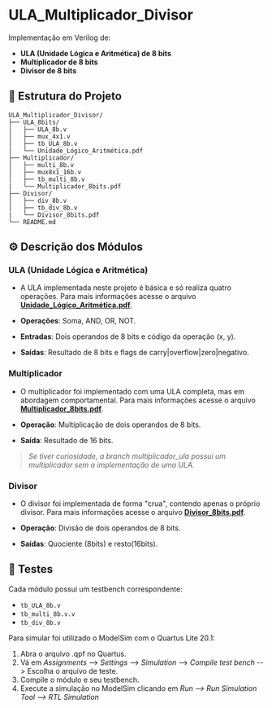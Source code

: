 # ULA\_Multiplicador\_Divisor

Implementação em Verilog de:

* **ULA (Unidade Lógica e Aritmética) de 8 bits**
* **Multiplicador de 8 bits**
* **Divisor de 8 bits**

## 📁 Estrutura do Projeto

```
ULA_Multiplicador_Divisor/
├── ULA_8bits/
│   ├── ULA_8b.v
│   ├── mux_4x1.v
│   ├── tb_ULA_8b.v
|   └── Unidade_Lógico_Aritmética.pdf
├── Multiplicador/
│   ├── multi_8b.v
│   ├── mux8x1_16b.v
│   ├── tb_multi_8b.v
|   └── Multiplicador_8bits.pdf
├── Divisor/
│   ├── div_8b.v
│   ├── tb_div_8b.v
|   └── Divisor_8bits.pdf
└── README.md
```

## ⚙️ Descrição dos Módulos

### ULA (Unidade Lógica e Aritmética)

* A ULA implementada neste projeto é básica e só realiza quatro operações. Para mais informações acesse o arquivo **[Unidade_Lógico_Aritmética.pdf](https://github.com/RaffaellaSantos/ULA_Multiplicador_Divisor/blob/main/ULA_8bits/Unidade_Lógico_Aritmética.pdf)**.

* **Operações**: Soma, AND, OR, NOT.
* **Entradas**: Dois operandos de 8 bits e código da operação (x, y).
* **Saídas**: Resultado de 8 bits e flags de carry|overflow|zero|negativo.

### Multiplicador

* O multiplicador foi implementado com uma ULA completa, mas em abordagem comportamental. Para mais informações acesse o arquivo **[Multiplicador_8bits.pdf](https://github.com/RaffaellaSantos/ULA_Multiplicador_Divisor/blob/main/Multiplicador/Multiplicador_8bits.pdf)**.

* **Operação**: Multiplicação de dois operandos de 8 bits.
* **Saída**: Resultado de 16 bits.

> *Se tiver curiosidade, a branch multiplicador_ula possui um multiplicador sem a implementação de uma ULA.*

### Divisor
* O divisor foi implementada de forma "crua", contendo apenas o próprio divisor. Para mais informações acesse o arquivo **[Divisor_8bits.pdf](https://github.com/RaffaellaSantos/ULA_Multiplicador_Divisor/blob/main/Divisor/Divisor_8bits.pdf)**.

* **Operação**: Divisão de dois operandos de 8 bits.
* **Saídas**: Quociente (8bits) e resto(16bits).

## 🧪 Testes

Cada módulo possui um testbench correspondente:

* `tb_ULA_8b.v`
* `tb_multi_8b.v.v`
* `tb_div_8b.v`

Para simular foi utilizado o ModelSim com o Quartus Lite 20.1:

1. Abra o arquivo .qpf no Quartus.
2. Vá em *Assignments* --> *Settings* --> *Simulation* --> *Compile test bench* --> Escolha o arquivo de teste.
3. Compile o módulo e seu testbench.
4. Execute a simulação no ModelSim clicando em *Run --> Run Simulation Tool --> RTL Simulation*
